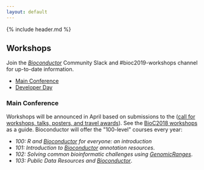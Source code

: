 ```yaml
---
layout: default
---
```


{% include header.md %}

## Workshops

Join the _[Bioconductor][]_ Community Slack and #bioc2019-workshops
channel for up-to-date information.

- [Main Conference](#main-conference)
- [Developer Day](#developer-day)

### Main Conference

Workshops will be announced in April based on submissions to the ([call for workshops, talks, posters, and travel awards][call]). See the [BioC2018 workshops][bioc2018workshops] as a guide. Bioconductor will offer the "100-level" courses every year:

- _100: R and [Bioconductor][] for everyone: an introduction_
- _101: Introduction to [Bioconductor][] annotation resources_. 
- _102: Solving common bioinformatic challenges using [GenomicRanges][]_.
- _103: Public Data Resources and [Bioconductor][]_.


[call]: ./travel-accommodations
[bioc2018workshops]: https://bioconductor.github.io/BiocWorkshops/
[Bioconductor]: https://bioconductor.org/
[GenomicRanges]: https://bioconductor.org/packages/GenomicRanges
